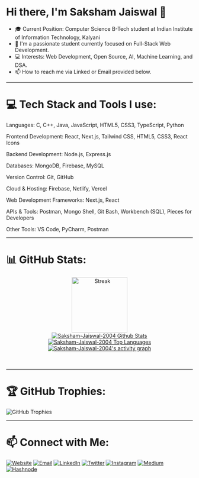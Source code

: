 # Hi there, I'm Saksham Jaiswal 👋

- 🎓 Current Position: Computer Science B-Tech student at Indian Institute of Information Technology, Kalyani
- 👀 I'm a passionate student currently focused on Full-Stack Web Development.
- 💻 Interests: Web Development, Open Source, AI, Machine Learning, and DSA.
- 📫 How to reach me via Linked or Email provided below.

---

# 💻 Tech Stack and Tools I use:

Languages: C, C++, Java, JavaScript, HTML5, CSS3, TypeScript, Python

Frontend Development: React, Next.js, Tailwind CSS, HTML5, CSS3, React Icons

Backend Development: Node.js, Express.js

Databases: MongoDB, Firebase, MySQL

Version Control: Git, GitHub

Cloud & Hosting: Firebase, Netlify, Vercel

Web Development Frameworks: Next.js, React

APIs & Tools: Postman, Mongo Shell, Git Bash, Workbench (SQL), Pieces for Developers

Other Tools: VS Code, PyCharm, Postman

---

# 📊 GitHub Stats:

<!-- ![Your GitHub Stats](https://github-readme-stats.vercel.app/api?username=Saksham-Jaiswal-2004&show_icons=true&count_private=true&hide=prs&theme=radical) -->

<!-- ![](https://github-readme-stats.vercel.app/api?username=Saksham-Jaiswal-2004&theme=radical&hide_border=false&include_all_commits=true&count_private=true) -->

<!-- ![GitHub Streak](https://github-readme-streak-stats.herokuapp.com/?user=Saksham-Jaiswal-2004&theme=radical) -->

<!-- [![GitHub Streak](https://streak-stats.demolab.com?user=Saksham-Jaiswal-2004&theme=radical&hide_border=true)](https://git.io/streak-stats) -->

<!-- --- -->

<!--## Github stats:-->
<div align="center">
  <img src="https://github-readme-streak-stats.herokuapp.com/?user=Saksham-Jaiswal-2004&theme=react&hide_border=true&background=0D1117&stroke=FF6F61&ring=00C4B4" height="150" alt="Streak" />
  <br>
<a href="https://github.com/Saksham-Jaiswal-2004/github-readme-stats"><img alt="Saksham-Jaiswal-2004 Github Stats" src="https://github-readme-stats.vercel.app/api?username=Saksham-Jaiswal-2004&show_icons=true&count_private=true&theme=react&hide_border=true&bg_color=0D1117" /></a>
  <a href="https://github.com/Saksham-Jaiswal-2004/github-readme-stats"><img alt="Saksham-Jaiswal-2004 Top Languages" src="https://github-readme-stats.vercel.app/api/top-langs/?username=Saksham-Jaiswal-2004&langs_count=8&count_private=true&layout=compact&theme=react&hide_border=true&bg_color=0D1117" /></a>
  <br/>
<a href="https://github.com/Saksham-Jaiswal-2004">
  <img alt="Saksham-Jaiswal-2004's activity graph" src="https://github-readme-activity-graph.vercel.app/graph?username=Saksham-Jaiswal-2004&theme=react-dark" />
</a>
</div>

<br>
<br/>

---

# 🏆 **GitHub Trophies:**
![GitHub Trophies](https://github-profile-trophy.vercel.app/?username=Saksham-Jaiswal-2004&theme=radical)

---

# 📫 Connect with Me:

[![Website](https://img.shields.io/badge/Website-000000?style=flat&logo=google-chrome&logoColor=white)](https://sakshamjaiswal.vercel.app/)
[![Email](https://img.shields.io/badge/Email-D14836?style=flat&logo=gmail&logoColor=white)](mailto:sakshamjaiswalofficial@gmail.com)
[![LinkedIn](https://img.shields.io/badge/LinkedIn-0A66C2?style=flat&logo=linkedin&logoColor=white)](https://www.linkedin.com/in/saksham-jaiswal-220637302)
[![Twitter](https://img.shields.io/badge/Twitter-1DA1F2?style=flat&logo=twitter&logoColor=white)](https://x.com/SakshamJais2004)
[![Instagram](https://img.shields.io/badge/Instagram-E4405F?style=flat&logo=instagram&logoColor=white)](https://www.instagram.com/saksham__jaiswal/)
[![Medium](https://img.shields.io/badge/Medium-12100E?style=flat&logo=medium&logoColor=white)](https://medium.com/@sakshamjaiswalofficial)
[![Hashnode](https://img.shields.io/badge/Hashnode-2962FF?style=flat&logo=hashnode&logoColor=white)](https://hashnode.com/@sakshamjaiswal)

<!---
Saksham-Jaiswal-2004/Saksham-Jaiswal-2004 is a ✨ special ✨ repository because its `README.md` (this file) appears on your GitHub profile.
You can click the Preview link to take a look at your changes.
--->
